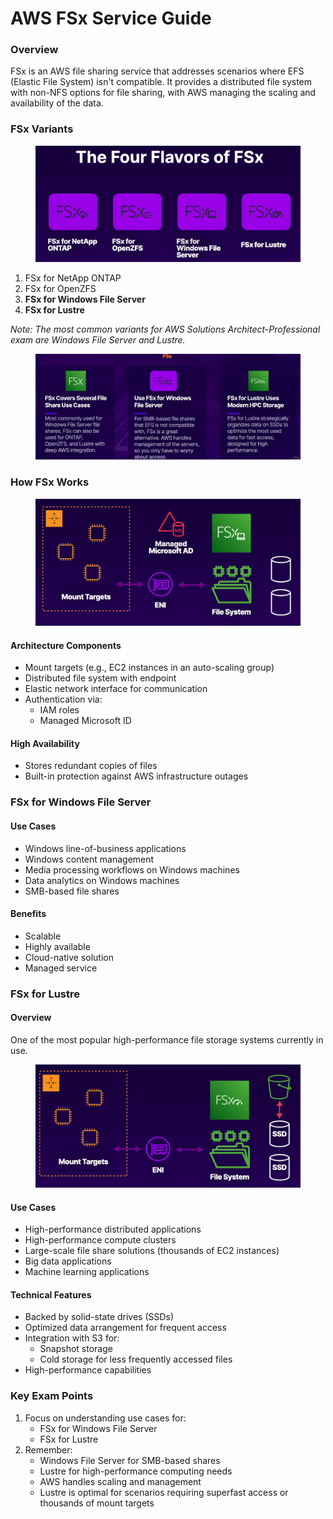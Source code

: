 # AWS FSx Service Guide

### Overview

FSx is an AWS file sharing service that addresses scenarios where EFS (Elastic File System) isn't compatible. It provides a distributed file system with non-NFS options for file sharing, with AWS managing the scaling and availability of the data.

### FSx Variants

<figure><img src="../../../../.gitbook/assets/image (21) (1) (1) (1) (1).png" alt=""><figcaption></figcaption></figure>

1. FSx for NetApp ONTAP
2. FSx for OpenZFS
3. **FSx for Windows File Server**
4. **FSx for Lustre**

_Note: The most common variants for AWS Solutions Architect-Professional exam are Windows File Server and Lustre._

<figure><img src="../../../../.gitbook/assets/image (3) (1) (1) (1) (1) (1) (1) (1).png" alt=""><figcaption></figcaption></figure>

### How FSx Works

<figure><img src="../../../../.gitbook/assets/image (1) (1) (1) (1) (1) (1) (1) (1) (1).png" alt=""><figcaption></figcaption></figure>

#### Architecture Components

* Mount targets (e.g., EC2 instances in an auto-scaling group)
* Distributed file system with endpoint
* Elastic network interface for communication
* Authentication via:
  * IAM roles
  * Managed Microsoft ID

#### High Availability

* Stores redundant copies of files
* Built-in protection against AWS infrastructure outages

### FSx for Windows File Server

#### Use Cases

* Windows line-of-business applications
* Windows content management
* Media processing workflows on Windows machines
* Data analytics on Windows machines
* SMB-based file shares

#### Benefits

* Scalable
* Highly available
* Cloud-native solution
* Managed service

### FSx for Lustre

#### Overview

One of the most popular high-performance file storage systems currently in use.

<figure><img src="../../../../.gitbook/assets/image (2) (1) (1) (1) (1) (1) (1) (1) (1).png" alt=""><figcaption></figcaption></figure>

#### Use Cases

* High-performance distributed applications
* High-performance compute clusters
* Large-scale file share solutions (thousands of EC2 instances)
* Big data applications
* Machine learning applications

#### Technical Features

* Backed by solid-state drives (SSDs)
* Optimized data arrangement for frequent access
* Integration with S3 for:
  * Snapshot storage
  * Cold storage for less frequently accessed files
* High-performance capabilities

### Key Exam Points

1. Focus on understanding use cases for:
   * FSx for Windows File Server
   * FSx for Lustre
2. Remember:
   * Windows File Server for SMB-based shares
   * Lustre for high-performance computing needs
   * AWS handles scaling and management
   * Lustre is optimal for scenarios requiring superfast access or thousands of mount targets
